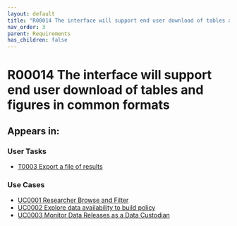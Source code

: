 ```yaml
---
layout: default
title: "R00014 The interface will support end user download of tables and figures in common formats &#x2705; "
nav_order: 3
parent: Requirements
has_children: false
---
```


# R00014 The interface will support end user download of tables and figures in common formats

## Appears in:


### User Tasks

-   [T0003 Export a file of results](../user-tasks/t0003-export-a-file-of-results.md)


### Use Cases

-   [UC0001 Researcher Browse and Filter](../use-cases/uc0001-researcher-browse-and-filter.md)
-   [UC0002 Explore data availability to build policy](../use-cases/uc0002-explore-data-availability-to-build-policy.md)
-   [UC0003 Monitor Data Releases as a Data Custodian](../use-cases/uc0003-monitor-data-releases-as-a-data-custodian.md)
